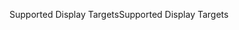 <span data-ttu-id="7c805-101">Supported Display Targets</span><span class="sxs-lookup"><span data-stu-id="7c805-101">Supported Display Targets</span></span>
